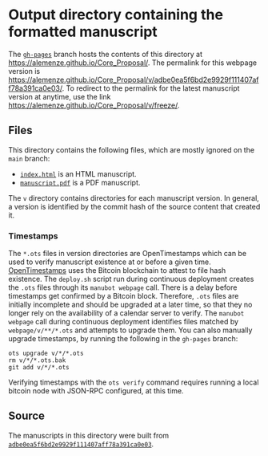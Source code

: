 # Output directory containing the formatted manuscript

The [`gh-pages`](https://github.com/alemenze/Core_Proposal/tree/gh-pages) branch hosts the contents of this directory at <https://alemenze.github.io/Core_Proposal/>.
The permalink for this webpage version is <https://alemenze.github.io/Core_Proposal/v/adbe0ea5f6bd2e9929f111407aff78a391ca0e03/>.
To redirect to the permalink for the latest manuscript version at anytime, use the link <https://alemenze.github.io/Core_Proposal/v/freeze/>.

## Files

This directory contains the following files, which are mostly ignored on the `main` branch:

+ [`index.html`](index.html) is an HTML manuscript.
+ [`manuscript.pdf`](manuscript.pdf) is a PDF manuscript.

The `v` directory contains directories for each manuscript version.
In general, a version is identified by the commit hash of the source content that created it.

### Timestamps

The `*.ots` files in version directories are OpenTimestamps which can be used to verify manuscript existence at or before a given time.
[OpenTimestamps](https://opentimestamps.org/) uses the Bitcoin blockchain to attest to file hash existence.
The `deploy.sh` script run during continuous deployment creates the `.ots` files through its `manubot webpage` call.
There is a delay before timestamps get confirmed by a Bitcoin block.
Therefore, `.ots` files are initially incomplete and should be upgraded at a later time, so that they no longer rely on the availability of a calendar server to verify.
The `manubot webpage` call during continuous deployment identifies files matched by `webpage/v/**/*.ots` and attempts to upgrade them.
You can also manually upgrade timestamps, by running the following in the `gh-pages` branch:

```shell
ots upgrade v/*/*.ots
rm v/*/*.ots.bak
git add v/*/*.ots
```

Verifying timestamps with the `ots verify` command requires running a local bitcoin node with JSON-RPC configured, at this time.

## Source

The manuscripts in this directory were built from
[`adbe0ea5f6bd2e9929f111407aff78a391ca0e03`](https://github.com/alemenze/Core_Proposal/commit/adbe0ea5f6bd2e9929f111407aff78a391ca0e03).
